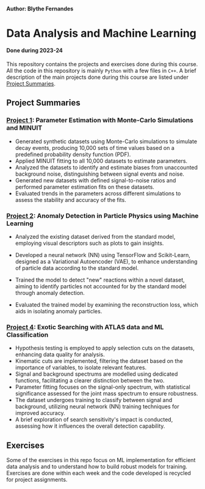 #### Author: Blythe Fernandes

# Data Analysis and Machine Learning

#### Done during 2023-24

This repository contains the projects and exercises done during this course. All the code in this repository is mainly `Python` with a few files in `C++`. A brief description of the main projects done during this course are listed under [Project Summaries](#project-summaries).

## Project Summaries

### [Project 1](https://github.com/RoxieBethyl/DAML/tree/main/Sem%201/Project%201): Parameter Estimation with Monte-Carlo Simulations and MINUIT
- Generated synthetic datasets using Monte-Carlo simulations to simulate decay events, producing 10,000 sets of time values based on a predefined probability density function (PDF).
- Applied MINUIT fitting to all 10,000 datasets to estimate parameters.
- Analyzed the datasets to identify and estimate biases from unaccounted background noise, distinguishing between signal events and noise.
- Generated new datasets with defined signal-to-noise ratios and performed parameter estimation fits on these datasets.
- Evaluated trends in the parameters across different simulations to assess the stability and accuracy of the fits.


### **[Project 2](https://github.com/RoxieBethyl/DAML/tree/main/Sem%202/Project%202): Anomaly Detection in Particle Physics using Machine Learning**
- Analyzed the existing dataset derived from the standard model, employing visual descriptors such as plots to gain insights.

- Developed a neural network (NN) using TensorFlow and Scikit-Learn, designed as a Variational Autoencoder (VAE), to enhance understanding of particle data according to the standard model.

- Trained the model to detect "new" reactions within a novel dataset, aiming to identify particles not accounted for by the standard model through anomaly detection.

- Evaluated the trained model by examining the reconstruction loss, which aids in isolating anomaly particles.


### **[Project 4](https://github.com/RoxieBethyl/DAML/tree/main/Sem%202/Project4): Exotic Searching with ATLAS data and ML Classification**
- Hypothesis testing is employed to apply selection cuts on the datasets, enhancing data quality for analysis.
- Kinematic cuts are implemented, filtering the dataset based on the importance of variables, to isolate relevant features.
- Signal and background spectrums are modelled using dedicated functions, facilitating a clearer distinction between the two.
- Parameter fitting focuses on the signal-only spectrum, with statistical significance assessed for the joint mass spectrum to ensure robustness.
- The dataset undergoes training to classify between signal and background, utilizing neural network (NN) training techniques for improved accuracy.
- A brief exploration of search sensitivity's impact is conducted, assessing how it influences the overall detection capability.


## Exercises

Some of the exercises in this repo focus on ML implementation for efficient data analysis and to understand how to build robust models for training. Exercises are done within each week and the code developed is recycled for project assignments.